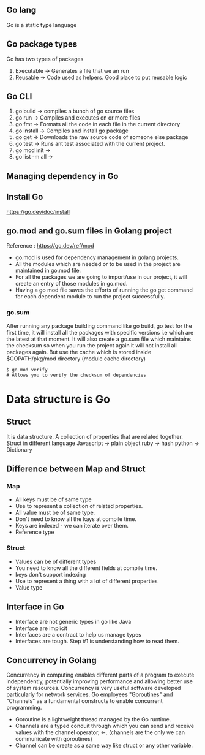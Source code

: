 ## Go lang
Go is a static type language 

## Go package types 
Go has two types of packages 
1. Executable -> Generates a file that we an run 
2. Reusable     -> Code used as helpers. Good place to put reusable logic

## Go CLI 
 1. go build    -> compiles a bunch of go source files
 2. go run      -> Compiles and executes on or more files 
 3. go fmt      -> Formats all the code in each file in the current directory
 4. go install  -> Compiles and install go package
 5. go get      -> Downloads the raw source code of someone else package 
 6. go test     -> Runs ant test associated with the current project. 
 7. go mod init -> 
 7. go list -m all -> 

## Managing dependency in Go 

## Install Go
https://go.dev/doc/install


## go.mod and go.sum files in Golang project
Reference : https://go.dev/ref/mod
 * go.mod is used for dependency management in golang projects.
 * All the modules which are needed or to be used in the project are maintained in go.mod file.
 * For all the packages we are going to import/use in our project, it will create an entry of those modules in go.mod. 
 * Having a go mod file saves the efforts of running the go get command for each dependent module to run  the project successfully.

### go.sum 
After running any package building command like go build, go test for
the first time, it will install all the packages with specific versions i.e which are the latest at that moment.
It will also create a go.sum file which maintains the checksum so when you run the project again it will not install all packages again. But use the cache which is stored inside $GOPATH/pkg/mod directory (module cache directory)
```
$ go mod verify
# Allows you to verify the checksum of dependencies
```

# Data structure is Go
## Struct
It is data structure. A collection of properties that are related together.
Struct in different language
Javascript -> plain object
ruby       -> hash
python     -> Dictionary

 ## Difference between Map and Struct
 ### Map
 * All keys must be of same type
 * Use to represent a collection of related properties.
 * All value must be of same type.
 * Don't need to know all the kays at compile time.
 * Keys are indexed - we can iterate over them.
 * Reference type
### Struct
* Values can be of different types
* You need to know all the different fields at compile time.
* keys don't support  indexing
* Use to represent a thing with a lot of different properties
* Value type 

## Interface in Go
* Interface are not generic types in go like Java
* Interface are implicit
* Interfaces are a contract to help us manage types
* Interfaces are tough. Step #1 is understanding how to read them.

## Concurrency in Golang
Concurrency in computing enables different parts of a program to execute independently, potentially improving performance and allowing better use of system resources. 
Concurrency is very useful software developed particularly for network services.
Go employees "Goroutines" and "Channels" as a fundamental constructs to enable concurrent programming. 
* Goroutine is a lightweight thread managed by the Go runtime.
* Channels are a typed conduit through which you can send and receive values with the channel operator, <-. (channels are the only we can communicate with goroutines)
* Channel can be create as a same way like struct or any other variable. 